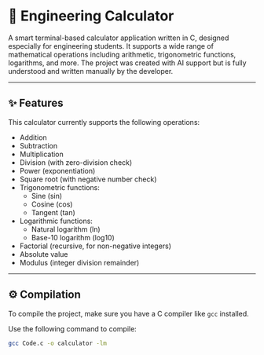 # 🧮 Engineering Calculator

A smart terminal-based calculator application written in C, designed especially for engineering students. It supports a wide range of mathematical operations including arithmetic, trigonometric functions, logarithms, and more. The project was created with AI support but is fully understood and written manually by the developer.

---

## ✨ Features

This calculator currently supports the following operations:

- Addition
- Subtraction
- Multiplication
- Division (with zero-division check)
- Power (exponentiation)
- Square root (with negative number check)
- Trigonometric functions:
  - Sine (sin)
  - Cosine (cos)
  - Tangent (tan)
- Logarithmic functions:
  - Natural logarithm (ln)
  - Base-10 logarithm (log10)
- Factorial (recursive, for non-negative integers)
- Absolute value
- Modulus (integer division remainder)

---

## ⚙️ Compilation

To compile the project, make sure you have a C compiler like `gcc` installed.

Use the following command to compile:

```bash
gcc Code.c -o calculator -lm
